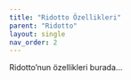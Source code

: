 ```yaml
---
title: "Ridotto Özellikleri"
parent: "Ridotto"
layout: single
nav_order: 2
---
```


Ridotto’nun özellikleri burada...
